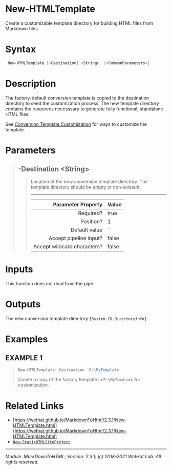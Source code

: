 ﻿# New-HTMLTemplate

Create a customizable template directory for building HTML files from
Markdown files.

# Syntax
```PowerShell
 New-HTMLTemplate [-Destination] <String>  [<CommonParameters>] 
```


# Description


The factory-default conversion template is copied to the destination directory
to seed the customization process. The new template directory contains the
resources necesssary to generate fully functional, standalone HTML files.

See
[Conversion Template Customization](about_MarkdownToHTML.md#conversion-template-customization)
for ways to customize the template.





# Parameters

<blockquote>



## -Destination \<String\>

<blockquote>

Location of the new conversion template directory. The template directory
should be empty or non-existent.

---

Parameter Property         | Value
--------------------------:|:----------
Required?                  | true
Position?                  | 1
Default value              | ``
Accept pipeline input?     | false
Accept wildcard characters?| false

</blockquote>


</blockquote>


# Inputs
This function does not read from the pipe.


# Outputs
The new conversion template directory `[System.IO.DirectoryInfo]`.

# Examples


## EXAMPLE 1

> ~~~ PowerShell
> New-HTMLTemplate -Destination 'E:\MyTemplate'
> ~~~
>
> 
> Create a copy of the factory template in `E:\MyTemplate` for customization.
> 
> 
> 
> 
> 
> 
> 
> 
> 
> 
> 
> 


# Related Links

* [https://wethat.github.io/MarkdownToHtml/2.3.1/New-HTMLTemplate.html](https://wethat.github.io/MarkdownToHtml/2.3.1/New-HTMLTemplate.html) 
* [`New-StaticHTMLSiteProject`](New-StaticHTMLSiteProject.md)

---

<cite>Module: MarkDownToHTML; Version: 2.3.1; (c) 2018-2021 WetHat Lab. All rights reserved.</cite>
